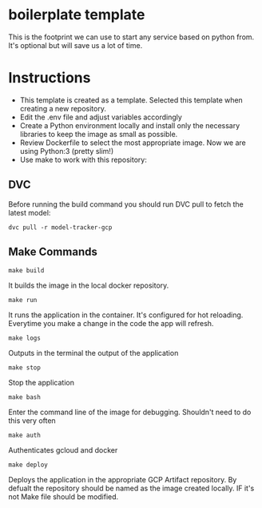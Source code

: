 # boilerplate template
This is the footprint we can use to start any service based on python from. It's optional but will save us a lot of time.

# Instructions
* This template is created as a template. Selected this template when creating a new repository.
* Edit the .env file and adjust variables accordingly
* Create a Python environment locally and install only the necessary libraries to keep the image as small as possible.
* Review Dockerfile to select the most appropriate image. Now we are using Python:3 (pretty slim!)
* Use make <COMMAND> to work with this repository:

## DVC
Before running the build command you should run DVC pull to fetch the latest model:

```
dvc pull -r model-tracker-gcp
```

## Make Commands
```
make build
```
It builds the image in the local docker repository.
```
make run
```
It runs the application in the container. It's configured for hot reloading. Everytime you make a change in the code the app will refresh.
```
make logs
```
Outputs in the terminal the output of the application
```
make stop
```
Stop the application
```
make bash
```
Enter the command line of the image for debugging. Shouldn't need to do this very often
```
make auth
```
Authenticates gcloud and docker
```
make deploy
```
Deploys the application in the appropriate GCP Artifact repository. By defualt the repository should be named as the image created locally. IF it's not Make file should be modified.

